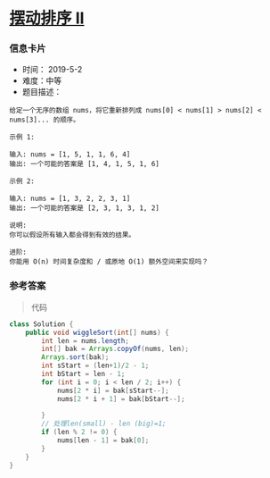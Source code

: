# [摆动排序 II](https://leetcode-cn.com/problems/wiggle-sort-ii/)

### 信息卡片

- 时间： 2019-5-2
- 难度：中等
- 题目描述：

```
给定一个无序的数组 nums，将它重新排列成 nums[0] < nums[1] > nums[2] < nums[3]... 的顺序。

示例 1:

输入: nums = [1, 5, 1, 1, 6, 4]
输出: 一个可能的答案是 [1, 4, 1, 5, 1, 6]

示例 2:

输入: nums = [1, 3, 2, 2, 3, 1]
输出: 一个可能的答案是 [2, 3, 1, 3, 1, 2]

说明:
你可以假设所有输入都会得到有效的结果。

进阶:
你能用 O(n) 时间复杂度和 / 或原地 O(1) 额外空间来实现吗？
```





### 参考答案

> 代码

```java
class Solution {
    public void wiggleSort(int[] nums) {
        int len = nums.length;
        int[] bak = Arrays.copyOf(nums, len);
        Arrays.sort(bak);
        int sStart = (len+1)/2 - 1;
        int bStart = len - 1;
        for (int i = 0; i < len / 2; i++) {
            nums[2 * i] = bak[sStart--];
            nums[2 * i + 1] = bak[bStart--];
     
        }
        // 处理len(small) - len (big)=1;
        if (len % 2 != 0) {
            nums[len - 1] = bak[0];
        }
    }
}
```



